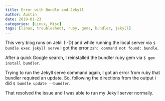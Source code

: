 ```yaml
---
title: Error with Bundle and Jekyll
author: Austin
date: 2019-01-23
categories: [Linux, Misc]
tags: [linux, troubleshoot, ruby, gems, bundler, jekyll]
---
```


This very blog runs on Jekll (:-D) and while running the local server via ```$ bundle exec jekyll serve``` I got the error ```zsh: command not found: bundle```.

After a quick Google search, I reinstalled the bundler ruby gem via ```$ gem install bundler```.

Trying to run the Jekyll serve command again, I got an error from ruby that bundler required an update.  So, following the directions from the output i did ```$ bundle update --bundler```.

That resolved the issue and I was able to run my Jekyll server normally.
